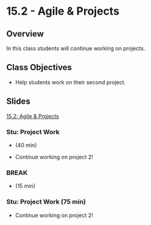 # 15.2 - Agile & Projects

## Overview

In this class students will continue working on projects.

## Class Objectives

- Help students work on their second project.

## Slides

[15.2: Agile & Projects](https://docs.google.com/presentation/d/1T7rSHI5Jpg6aE0OR7HhiJy4VEKcO8lm2eSwTUj5Wml8/edit?usp=sharing)

### Stu: Project Work

- (40 min)

* Continue working on project 2!

### BREAK

- (15 min)

### Stu: Project Work (75 min)

- Continue working on project 2!
